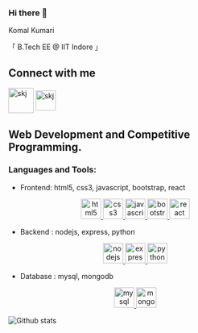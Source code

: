  ### Hi there 👋
Komal Kumari

「 B.Tech EE @ IIT Indore 」

 ## Connect with me

<a href="https://www.linkedin.com/in/komal-kumari13a9791bb0/" rel="nofollow"><img align="center" src="https://camo.githubusercontent.com/ecab6f14492f8194cc1142bc32c29eacfabbec0a85198856e35086557a20b671/68747470733a2f2f706e67696d672e636f6d2f75706c6f6164732f6c696e6b6564496e2f6c696e6b6564496e5f504e4733382e706e67" alt="skj" height="50" width="50" data-canonical-src="https://pngimg.com/uploads/linkedIn/linkedIn_PNG38.png" style="max-width:100%;"></a>
<a href="mailto:komalsah342@gmail.com"><img align="center" src="https://camo.githubusercontent.com/e701334c5cc23eaaa16485bf016dfaadd3003ac5be80fd2ab38280b45cd41e51/68747470733a2f2f706e67696d672e636f6d2f75706c6f6164732f676d61696c5f6c6f676f2f676d61696c5f6c6f676f5f504e47382e706e67" alt="skj" height="40" width="40" data-canonical-src="https://pngimg.com/uploads/gmail_logo/gmail_logo_PNG8.png" style="max-width:100%;"></a>

 ## Web Development and Competitive Programming.

### Languages and Tools:

 - Frontend:
html5, css3, javascript, bootstrap, react
<p align="center">
<a href="https://www.w3.org/html/" rel="nofollow"> <img src="https://camo.githubusercontent.com/bea3c45894fe8d810cfef5e0ba759d28033e0a534186ea1c1b71c70e1a57554f/68747470733a2f2f7777772e766563746f726c6f676f2e7a6f6e652f6c6f676f732f77335f68746d6c352f77335f68746d6c352d69636f6e2e737667" alt="html5" width="40" height="40" data-canonical-src="https://www.vectorlogo.zone/logos/w3_html5/w3_html5-icon.svg" style="max-width:100%;"> </a>
<a href="https://www.w3schools.com/css/" rel="nofollow"> <img src="https://camo.githubusercontent.com/6fc2d2fd7489311c12203893aea5125e3ab8a3ee9c09edba4cad7e9a5b5690f2/68747470733a2f2f7777772e766563746f726c6f676f2e7a6f6e652f6c6f676f732f6e65746c6966796170705f77617465726373732f6e65746c6966796170705f77617465726373732d617232312e737667" alt="css3" width="40" height="40" data-canonical-src="https://www.vectorlogo.zone/logos/netlifyapp_watercss/netlifyapp_watercss-ar21.svg" style="max-width:100%;"> </a>
<a href="https://developer.mozilla.org/en-US/docs/Web/JavaScript" rel="nofollow"> <img src="https://camo.githubusercontent.com/a5ec022a9df552d49b2b2b2caf05f046c03c543d4cacbca4d946ebb8ed667384/68747470733a2f2f7777772e766563746f726c6f676f2e7a6f6e652f6c6f676f732f6a6176617363726970742f6a6176617363726970742d69636f6e2e737667" alt="javascript" width="40" height="40" data-canonical-src="https://www.vectorlogo.zone/logos/javascript/javascript-icon.svg" style="max-width:100%;"> </a>
<a href="https://getbootstrap.com" rel="nofollow"> <img src="https://camo.githubusercontent.com/a270945c683800e4c129960909b8526833e1a213e8e7614df45b374a90096cf9/68747470733a2f2f7777772e766563746f726c6f676f2e7a6f6e652f6c6f676f732f676574626f6f7473747261702f676574626f6f7473747261702d69636f6e2e737667" alt="bootstrap" width="40" height="40" data-canonical-src="https://www.vectorlogo.zone/logos/getbootstrap/getbootstrap-icon.svg" style="max-width:100%;"> </a>
<a href="https://reactjs.org/" rel="nofollow"> <img src="https://camo.githubusercontent.com/faf0782d01ec9e993c2e258fa995f0fc9171a14969d2129bbf5a5816df7e7b62/68747470733a2f2f7777772e766563746f726c6f676f2e7a6f6e652f6c6f676f732f72656163746a732f72656163746a732d69636f6e2e737667" alt="react" width="40" height="40" data-canonical-src="https://www.vectorlogo.zone/logos/reactjs/reactjs-icon.svg" style="max-width:100%;"> </a>
</p>

 - Backend :
nodejs, express, python 
<p align="center">
<a href="https://nodejs.org" rel="nofollow"> <img src="https://camo.githubusercontent.com/288cace72126df58aaeaa75627898785885858d54b03cb15ea3353a515642204/68747470733a2f2f7777772e766563746f726c6f676f2e7a6f6e652f6c6f676f732f6e6f64656a732f6e6f64656a732d69636f6e2e737667" alt="nodejs" width="40" height="40" data-canonical-src="https://www.vectorlogo.zone/logos/nodejs/nodejs-icon.svg" style="max-width:100%;"> </a>
<a href="https://expressjs.com" rel="nofollow"> <img src="https://camo.githubusercontent.com/414133f161b78f61a2452120d5f81ea7ef13a6fcf0ac359382e1e012de4e874c/68747470733a2f2f7777772e766563746f726c6f676f2e7a6f6e652f6c6f676f732f657870726573736a732f657870726573736a732d69636f6e2e737667" alt="express" width="40" height="40" data-canonical-src="https://www.vectorlogo.zone/logos/expressjs/expressjs-icon.svg" style="max-width:100%;"> </a>
<a href="https://www.python.org" rel="nofollow"> <img src="https://camo.githubusercontent.com/e9306bcaa5457a3bb58aa38c9f2fb71e856479bd7a3726204ca07412e45f667f/68747470733a2f2f7777772e766563746f726c6f676f2e7a6f6e652f6c6f676f732f707974686f6e2f707974686f6e2d69636f6e2e737667" alt="python" width="40" height="40" data-canonical-src="https://www.vectorlogo.zone/logos/python/python-icon.svg" style="max-width:100%;"> </a>
</p>

 - Database :
mysql, mongodb
<p align="center">
<a href="https://www.mysql.com/" rel="nofollow"> <img src="https://camo.githubusercontent.com/ff6f52ffdfce44372e3be3eda37d354ce2a15874e9b15996c2263172683f7bcd/68747470733a2f2f7777772e766563746f726c6f676f2e7a6f6e652f6c6f676f732f6d7973716c2f6d7973716c2d69636f6e2e737667" alt="mysql" width="40" height="40" data-canonical-src="https://www.vectorlogo.zone/logos/mysql/mysql-icon.svg" style="max-width:100%;"> </a>
<a href="https://www.mongodb.com/" rel="nofollow"> <img src="https://camo.githubusercontent.com/1b938a8770774c11ebdf27c1c371d173a48c6f0504cc224a8a6b47d5a8a332ac/68747470733a2f2f7777772e766563746f726c6f676f2e7a6f6e652f6c6f676f732f6d6f6e676f64622f6d6f6e676f64622d69636f6e2e737667" alt="mongodb" width="40" height="40" data-canonical-src="https://www.vectorlogo.zone/logos/mongodb/mongodb-icon.svg" style="max-width:100%;"> </a>
</p>

![Github stats](https://github-readme-stats.vercel.app/api?username=komalsah003)
<!--
**komalsah003/komalsah003** is a ✨ _special_ ✨ repository because its `README.md` (this file) appears on your GitHub profile.

Here are some ideas to get you started:

- 🔭 I’m currently working on ...
- 🌱 I’m currently learning ...
- 👯 I’m looking to collaborate on ...
- 🤔 I’m looking for help with ...
- 💬 Ask me about ...
- 📫 How to reach me: ...
- 😄 Pronouns: ...
- ⚡ Fun fact: ...
-->
